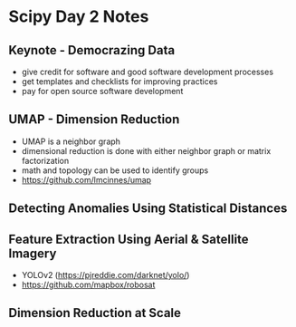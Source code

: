 # Scipy Day 2 Notes #

## Keynote - Democrazing Data ##

* give credit for software and good software development processes
* get templates and checklists for improving practices
* pay for open source software development

## UMAP - Dimension Reduction ##

* UMAP is a neighbor graph
* dimensional reduction is done with either neighbor graph or matrix factorization
* math and topology can be used to identify groups
* https://github.com/lmcinnes/umap

## Detecting Anomalies Using Statistical Distances ##

## Feature Extraction Using Aerial & Satellite Imagery ##

* YOLOv2 (https://pjreddie.com/darknet/yolo/)
* https://github.com/mapbox/robosat

## Dimension Reduction at Scale ##

